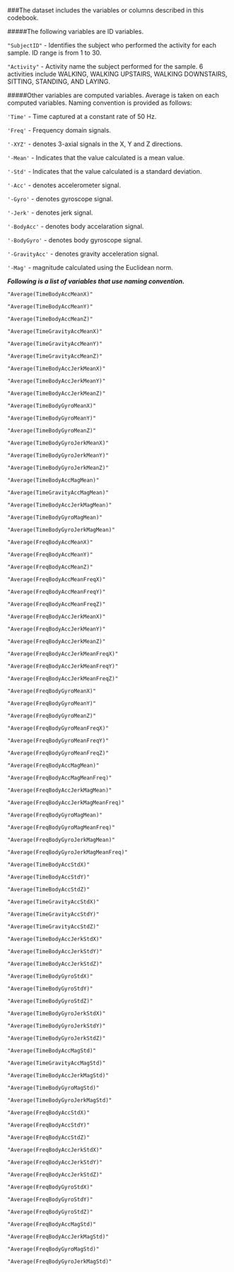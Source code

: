 ###The dataset includes the variables or columns described in this codebook.

#####The following variables are ID variables.

`"SubjectID"` - Identifies the subject who performed the activity for each sample. ID range is from 1 to 30.

`"Activity"` - Activity name the subject performed for the sample. 6 activities include WALKING, WALKING UPSTAIRS, WALKING DOWNSTAIRS, SITTING, STANDING, AND LAYING.


#####Other variables are computed variables. Average is taken on each computed variables. Naming convention is provided as follows:

`'Time'` - Time captured at a constant rate of 50 Hz.

`'Freq'` - Frequency domain signals.

`'-XYZ'` - denotes 3-axial signals in the X, Y and Z directions.

`'-Mean'` - Indicates that the value calculated is a mean value.

`'-Std'` - Indicates that the value calculated is a standard deviation.

`'-Acc'` - denotes accelerometer signal.

`'-Gyro'` - denotes gyroscope signal.

`'-Jerk'` - denotes jerk signal.

`'-BodyAcc'` - denotes body accelaration signal.

`'-BodyGyro'` - denotes body gyroscope signal.

`'-GravityAcc'` - denotes gravity acceleration signal.

`'-Mag'` - magnitude calculated using the Euclidean norm.

***Following is a list of variables that use naming convention.***

`"Average(TimeBodyAccMeanX)"`

`"Average(TimeBodyAccMeanY)"`

`"Average(TimeBodyAccMeanZ)"`

`"Average(TimeGravityAccMeanX)"`

`"Average(TimeGravityAccMeanY)"`

`"Average(TimeGravityAccMeanZ)"`

`"Average(TimeBodyAccJerkMeanX)"`

`"Average(TimeBodyAccJerkMeanY)"`

`"Average(TimeBodyAccJerkMeanZ)"`

`"Average(TimeBodyGyroMeanX)"`

`"Average(TimeBodyGyroMeanY)"`

`"Average(TimeBodyGyroMeanZ)"`

`"Average(TimeBodyGyroJerkMeanX)"`

`"Average(TimeBodyGyroJerkMeanY)"`

`"Average(TimeBodyGyroJerkMeanZ)"`

`"Average(TimeBodyAccMagMean)"`

`"Average(TimeGravityAccMagMean)"`

`"Average(TimeBodyAccJerkMagMean)"`

`"Average(TimeBodyGyroMagMean)"`

`"Average(TimeBodyGyroJerkMagMean)"`

`"Average(FreqBodyAccMeanX)"`

`"Average(FreqBodyAccMeanY)"`

`"Average(FreqBodyAccMeanZ)"`

`"Average(FreqBodyAccMeanFreqX)"`

`"Average(FreqBodyAccMeanFreqY)"`

`"Average(FreqBodyAccMeanFreqZ)"`

`"Average(FreqBodyAccJerkMeanX)"`

`"Average(FreqBodyAccJerkMeanY)"`

`"Average(FreqBodyAccJerkMeanZ)"`

`"Average(FreqBodyAccJerkMeanFreqX)"`

`"Average(FreqBodyAccJerkMeanFreqY)"`

`"Average(FreqBodyAccJerkMeanFreqZ)"`

`"Average(FreqBodyGyroMeanX)"`

`"Average(FreqBodyGyroMeanY)"`

`"Average(FreqBodyGyroMeanZ)"`

`"Average(FreqBodyGyroMeanFreqX)"`

`"Average(FreqBodyGyroMeanFreqY)"`

`"Average(FreqBodyGyroMeanFreqZ)"`

`"Average(FreqBodyAccMagMean)"`

`"Average(FreqBodyAccMagMeanFreq)"`

`"Average(FreqBodyAccJerkMagMean)"`

`"Average(FreqBodyAccJerkMagMeanFreq)"`

`"Average(FreqBodyGyroMagMean)"`

`"Average(FreqBodyGyroMagMeanFreq)"`

`"Average(FreqBodyGyroJerkMagMean)"`

`"Average(FreqBodyGyroJerkMagMeanFreq)"`

`"Average(TimeBodyAccStdX)"`

`"Average(TimeBodyAccStdY)"`

`"Average(TimeBodyAccStdZ)"`

`"Average(TimeGravityAccStdX)"`

`"Average(TimeGravityAccStdY)"`

`"Average(TimeGravityAccStdZ)"`

`"Average(TimeBodyAccJerkStdX)"`

`"Average(TimeBodyAccJerkStdY)"`

`"Average(TimeBodyAccJerkStdZ)"`

`"Average(TimeBodyGyroStdX)"`

`"Average(TimeBodyGyroStdY)"`

`"Average(TimeBodyGyroStdZ)"`

`"Average(TimeBodyGyroJerkStdX)"`

`"Average(TimeBodyGyroJerkStdY)"`

`"Average(TimeBodyGyroJerkStdZ)"`

`"Average(TimeBodyAccMagStd)"`

`"Average(TimeGravityAccMagStd)"`

`"Average(TimeBodyAccJerkMagStd)"`

`"Average(TimeBodyGyroMagStd)"`

`"Average(TimeBodyGyroJerkMagStd)"`

`"Average(FreqBodyAccStdX)"`

`"Average(FreqBodyAccStdY)"`

`"Average(FreqBodyAccStdZ)"`

`"Average(FreqBodyAccJerkStdX)"`

`"Average(FreqBodyAccJerkStdY)"`

`"Average(FreqBodyAccJerkStdZ)"`

`"Average(FreqBodyGyroStdX)"`

`"Average(FreqBodyGyroStdY)"`

`"Average(FreqBodyGyroStdZ)"`

`"Average(FreqBodyAccMagStd)"`

`"Average(FreqBodyAccJerkMagStd)"`

`"Average(FreqBodyGyroMagStd)"`

`"Average(FreqBodyGyroJerkMagStd)"`
